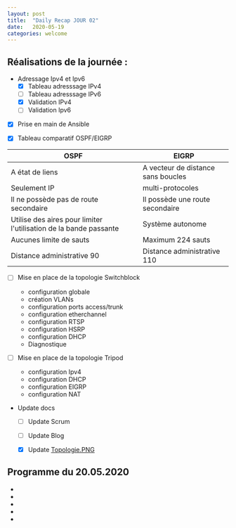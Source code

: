 ```yaml
---
layout: post
title:  "Daily Recap JOUR 02"
date:   2020-05-19
categories: welcome
---
```



## Réalisations de la journée :

- Adressage Ipv4 et Ipv6 
  - [x] Tableau adresssage IPv4
  - [ ] Tableau adresssage IPv6
  - [x] Validation IPv4
  - [ ] Validation Ipv6

- [x] Prise en main de Ansible

- [x] Tableau comparatif OSPF/EIGRP

| OSPF  | EIGRP          |
|---|-----|
| A état de liens | A vecteur de distance sans boucles 
| Seulement IP | multi-protocoles
| Il ne possède pas de route secondaire | Il possède une route secondaire
| Utilise des aires pour limiter l'utilisation de la bande passante| Système autonome
| Aucunes limite de sauts | Maximum 224 sauts 
| Distance administrative 90 | Distance administrative 110

- [ ] Mise en place de la topologie Switchblock
  - configuration globale
  - création VLANs
  - configuration ports access/trunk
  - configuration etherchannel
  - configuration RTSP
  - configuration HSRP
  - configuration DHCP
  - Diagnostique
  
- [ ] Mise en place de la topologie Tripod
  - configuration Ipv4
  - configuration DHCP
  - configuration EIGRP
  - configuration NAT
    
- Update docs
  - [ ] Update Scrum
  - [ ] Update Blog
  - [x] Update [Topologie.PNG](https://github.com/reseau-2020/projet-three/blob/master/Topologie.PNG)
    
    
## Programme du 20.05.2020
 
 -
 -
 -
 -
 -
 
 
  
